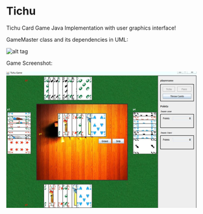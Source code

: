 # Tichu
Tichu Card Game Java Implementation with user graphics interface!

GameMaster class and its dependencies in UML:

![alt tag](https://github.com/pgaref/Tichu/blob/master/Docs_/tichu.game.png)


Game Screenshot:

![alt tag](https://github.com/pgaref/Tichu/blob/master/Docs_/1.JPG)
